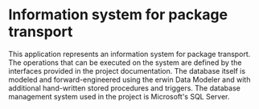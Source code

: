 # Information system for package transport
This application represents an information system for package transport. The operations that can be executed on the system are defined by the interfaces provided in the project documentation. The database itself is modeled and forward-engineered using the erwin Data Modeler and with additional hand-written stored procedures and triggers. The database management system used in the project is Microsoft's SQL Server.
